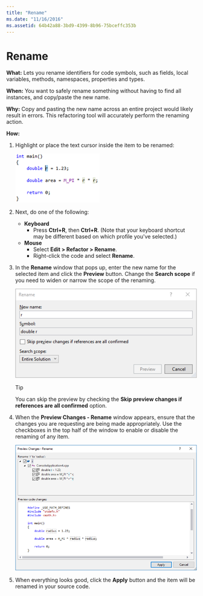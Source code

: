 ```yaml
---
title: "Rename"
ms.date: "11/16/2016"
ms.assetid: 64b42a88-3bd9-4399-8b96-75bceffc353b
---
```


# Rename
**What:** Lets you rename identifiers for code symbols, such as fields, local variables, methods, namespaces, properties and types.

**When:** You want to safely rename something without having to find all instances, and copy/paste the new name.

**Why:** Copy and pasting the new name across an entire project would likely result in errors.  This refactoring tool will accurately perform the renaming action.

**How:**

1. Highlight or place the text cursor inside the item to be renamed:

   ![Highlighted code](images/rename_highlight.png)

1. Next, do one of the following:
   * **Keyboard**
     * Press **Ctrl+R**, then **Ctrl+R**.  (Note that your keyboard shortcut may be different based on which profile you've selected.)
   * **Mouse**
     * Select **Edit > Refactor > Rename**.
     * Right-click the code and select **Rename**.

1. In the **Rename** window that pops up, enter the new name for the selected item and click the **Preview** button.  Change the **Search scope** if you need to widen or narrow the scope of the renaming.

   ![Rename dialog](images/rename_dialog.png)

   > [!TIP]
   > You can skip the preview by checking the **Skip preview changes if references are all confirmed** option.

1. When the **Preview Changes - Rename** window appears, ensure that the changes you are requesting are being made appropriately.  Use the checkboxes in the top half of the window to enable or disable the renaming of any item.

   ![Rename preview](images/rename_preview.png)

1. When everything looks good, click the **Apply** button and the item will be renamed in your source code.
